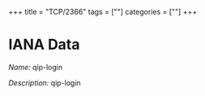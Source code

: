 +++
title = "TCP/2366"
tags = [""]
categories = [""]
+++

# IANA Data

_Name:_ qip-login

_Description:_ qip-login

